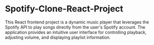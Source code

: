 # Spotify-Clone-React-Project
This React frontend project is a dynamic music player that leverages the Spotify API to play songs directly from the user's Spotify account. The application provides an intuitive user interface for controlling playback, adjusting volume, and displaying playlist information.
